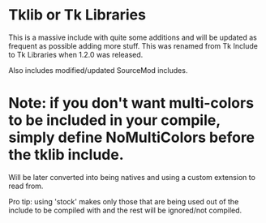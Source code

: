 # Tklib or Tk Libraries
This is a massive include with quite some additions and will be updated as frequent as possible adding more stuff.
This was renamed from Tk Include to Tk Libraries when 1.2.0 was released.

Also includes modified/updated SourceMod includes.

# Note: if you don't want multi-colors to be included in your compile, simply define NoMultiColors before the tklib include.

Will be later converted into being natives and using a custom extension to read from.

Pro tip: using 'stock' makes only those that are being used out of the include to be compiled with and the rest will be ignored/not compiled.
